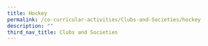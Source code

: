 ```yaml
---
title: Hockey
permalink: /co-curricular-activities/Clubs-and-Societies/hockey
description: ""
third_nav_title: Clubs and Societies
---
```

